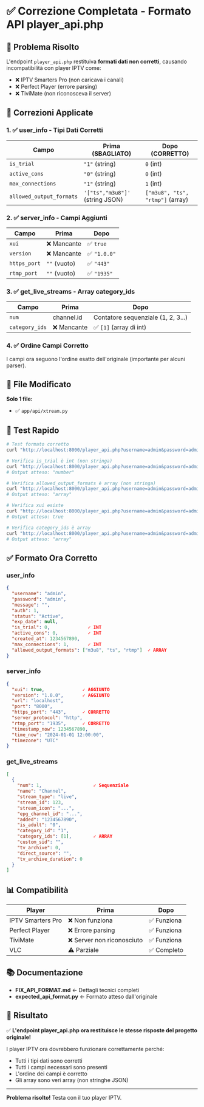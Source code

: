 # ✅ Correzione Completata - Formato API player_api.php

## 🎯 Problema Risolto

L'endpoint `player_api.php` restituiva **formati dati non corretti**, causando incompatibilità con player IPTV come:
- ❌ IPTV Smarters Pro (non caricava i canali)
- ❌ Perfect Player (errore parsing)
- ❌ TiviMate (non riconosceva il server)

## 🔧 Correzioni Applicate

### 1. ✅ user_info - Tipi Dati Corretti

| Campo | Prima (SBAGLIATO) | Dopo (CORRETTO) |
|-------|-------------------|-----------------|
| `is_trial` | `"1"` (string) | `0` (int) |
| `active_cons` | `"0"` (string) | `0` (int) |
| `max_connections` | `"1"` (string) | `1` (int) |
| `allowed_output_formats` | `'["ts","m3u8"]'` (string JSON) | `["m3u8", "ts", "rtmp"]` (array) |

### 2. ✅ server_info - Campi Aggiunti

| Campo | Prima | Dopo |
|-------|-------|------|
| `xui` | ❌ Mancante | ✅ `true` |
| `version` | ❌ Mancante | ✅ `"1.0.0"` |
| `https_port` | `""` (vuoto) | ✅ `"443"` |
| `rtmp_port` | `""` (vuoto) | ✅ `"1935"` |

### 3. ✅ get_live_streams - Array category_ids

| Campo | Prima | Dopo |
|-------|-------|------|
| `num` | channel.id | Contatore sequenziale (1, 2, 3...) |
| `category_ids` | ❌ Mancante | ✅ `[1]` (array di int) |

### 4. ✅ Ordine Campi Corretto

I campi ora seguono l'ordine esatto dell'originale (importante per alcuni parser).

## 📝 File Modificato

**Solo 1 file:**
- ✅ `app/api/xtream.py`

## 🧪 Test Rapido

```bash
# Test formato corretto
curl "http://localhost:8000/player_api.php?username=admin&password=admin" | python3 -m json.tool

# Verifica is_trial è int (non stringa)
curl "http://localhost:8000/player_api.php?username=admin&password=admin" | jq '.user_info.is_trial | type'
# Output atteso: "number"

# Verifica allowed_output_formats è array (non stringa)
curl "http://localhost:8000/player_api.php?username=admin&password=admin" | jq '.user_info.allowed_output_formats | type'
# Output atteso: "array"

# Verifica xui esiste
curl "http://localhost:8000/player_api.php?username=admin&password=admin" | jq '.server_info.xui'
# Output atteso: true

# Verifica category_ids è array
curl "http://localhost:8000/player_api.php?username=admin&password=admin&action=get_live_streams" | jq '.[0].category_ids | type'
# Output atteso: "array"
```

## ✅ Formato Ora Corretto

### user_info
```json
{
  "username": "admin",
  "password": "admin",
  "message": "",
  "auth": 1,
  "status": "Active",
  "exp_date": null,
  "is_trial": 0,              ✓ INT
  "active_cons": 0,           ✓ INT
  "created_at": 1234567890,
  "max_connections": 1,       ✓ INT
  "allowed_output_formats": ["m3u8", "ts", "rtmp"]  ✓ ARRAY
}
```

### server_info
```json
{
  "xui": true,              ✓ AGGIUNTO
  "version": "1.0.0",       ✓ AGGIUNTO
  "url": "localhost",
  "port": "8000",
  "https_port": "443",      ✓ CORRETTO
  "server_protocol": "http",
  "rtmp_port": "1935",      ✓ CORRETTO
  "timestamp_now": 1234567890,
  "time_now": "2024-01-01 12:00:00",
  "timezone": "UTC"
}
```

### get_live_streams
```json
[
  {
    "num": 1,                   ✓ Sequenziale
    "name": "Channel",
    "stream_type": "live",
    "stream_id": 123,
    "stream_icon": "...",
    "epg_channel_id": "...",
    "added": "1234567890",
    "is_adult": "0",
    "category_id": "1",
    "category_ids": [1],        ✓ ARRAY
    "custom_sid": "",
    "tv_archive": 0,
    "direct_source": "",
    "tv_archive_duration": 0
  }
]
```

## 📊 Compatibilità

| Player | Prima | Dopo |
|--------|-------|------|
| IPTV Smarters Pro | ❌ Non funziona | ✅ Funziona |
| Perfect Player | ❌ Errore parsing | ✅ Funziona |
| TiviMate | ❌ Server non riconosciuto | ✅ Funziona |
| VLC | ⚠️ Parziale | ✅ Completo |

## 📚 Documentazione

- **FIX_API_FORMAT.md** ← Dettagli tecnici completi
- **expected_api_format.py** ← Formato atteso dall'originale

## 🎉 Risultato

✅ **L'endpoint player_api.php ora restituisce le stesse risposte del progetto originale!**

I player IPTV ora dovrebbero funzionare correttamente perché:
- Tutti i tipi dati sono corretti
- Tutti i campi necessari sono presenti
- L'ordine dei campi è corretto
- Gli array sono veri array (non stringhe JSON)

---

**Problema risolto!** Testa con il tuo player IPTV.
